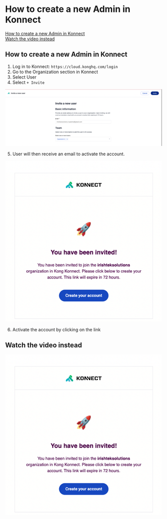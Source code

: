 # How to create a new Admin in Konnect

[How to create a new Admin in Konnect](#How-to-create-a-new-Admin-in-Konnect) \
[Watch the video instead](#Watch-the-video-instead)

## How to create a new Admin in Konnect

1. Log in to Konnect: `https://cloud.konghq.com/login`
2. Go to the Organization section in Konnect
3. Select User
4. Select `+ Invite`

![Copy Organization ID](./images/invite-user.png)

5. User will then receive an email to activate the account. 
   
![Activate Account](./images/activate.png)

6. Activate the account by clicking on the link

## Watch the video instead

[![Create a new Admin](./images/activate.png)](https://youtu.be/ "Create a new Admin")